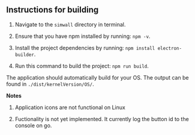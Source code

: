 ## Instructions for building

1. Navigate to the `simwall` directory in terminal.

2. Ensure that you have npm installed by running: `npm -v`.

3. Install the project dependencies by running: `npm install electron-builder`.

4. Run this command to build the project: `npm run build`.

The application should automatically build for your OS. 
The output can be found in `./dist/kernelVersion/OS/`.

**Notes**

1. Application icons are not functional on Linux

2. Fuctionality is not yet implemented. It currently log the button id to the console on go.
